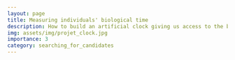 ```yaml
---
layout: page
title: Measuring individuals' biological time 
description: How to build an artificial clock giving us access to the biological time passing in an individual?
img: assets/img/projet_clock.jpg
importance: 3
category: searching_for_candidates
---
```

